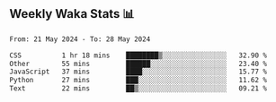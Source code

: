 ## Weekly Waka Stats 📊
<!--START_SECTION:waka-->

```txt
From: 21 May 2024 - To: 28 May 2024

CSS          1 hr 18 mins    ████████▒░░░░░░░░░░░░░░░░   32.90 %
Other        55 mins         ██████░░░░░░░░░░░░░░░░░░░   23.40 %
JavaScript   37 mins         ████░░░░░░░░░░░░░░░░░░░░░   15.77 %
Python       27 mins         ███░░░░░░░░░░░░░░░░░░░░░░   11.62 %
Text         22 mins         ██▒░░░░░░░░░░░░░░░░░░░░░░   09.21 %
```

<!--END_SECTION:waka-->

<!--

Here are some ideas to get you started:

- 🔭 I’m currently working on (way to add branches committed on)
- 🌱 I’m currently learning Web Frameworks and Machine Learning! (Lisp, JS (react & angular), Python, and __)
- 💬 Ask me about ...
- 📫 How to reach me: 
- 😄 Pronouns: He/Him/His
- ⚡ Fun fact: ...

that-recsys-lab
-->
